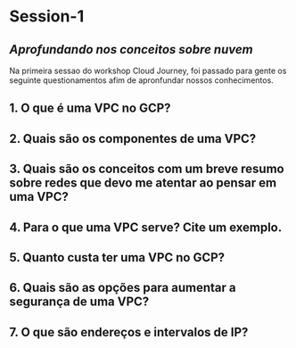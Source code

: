 # Session-1
## _Aprofundando nos conceitos sobre nuvem_
Na primeira sessao do workshop Cloud Journey, foi passado para gente os seguinte questionamentos afim de apronfundar nossos conhecimentos.

## 1. O que é uma VPC no GCP?


## 2. Quais são os componentes de uma VPC?


## 3. Quais são os conceitos com um breve resumo sobre redes que devo me atentar ao pensar em uma VPC?


## 4. Para o que uma VPC serve? Cite um exemplo.


## 5. Quanto custa ter uma VPC no GCP?


## 6. Quais são as opções para aumentar a segurança de uma VPC?


## 7. O que são endereços e intervalos de IP?